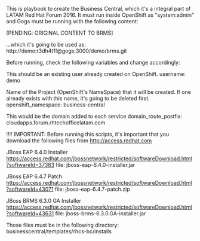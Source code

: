 This is playbook to create the Business Central, which it's a integral part of LATAM Red Hat Forum 2016. 
It must run inside OpenShift as "system:admin" and Gogs must be running with the following content:

[PENDING: ORIGINAL CONTENT TO BRMS]

...which it's going to be used as:
http://demo:r3dh4t1!@gogs:3000/demo/brms.git

Before running, check the following variables and change accordingly: 

This should be an existing user already created on OpenShift. 
username: demo  

Name of the Project (OpenShift's NameSpace) that it will be created.
If one already exists with this name, it's going to be deleted first. 
openshift_namespace: business-central

This would be the domain added to each service
domain_route_postfix: cloudapps.forum.rhtechofficelatam.com

!!!! IMPORTANT: Before running this scripts, it's important that you download the following files from http://access.redhat.com

JBoss EAP 6.4.0 Installer
https://access.redhat.com/jbossnetwork/restricted/softwareDownload.html?softwareId=37383
file: jboss-eap-6.4.0-installer.jar

JBoss EAP 6.4.7 Patch
https://access.redhat.com/jbossnetwork/restricted/softwareDownload.html?softwareId=43071
file: jboss-eap-6.4.7-patch.zip

JBoss BRMS 6.3.0 GA Installer
https://access.redhat.com/jbossnetwork/restricted/softwareDownload.html?softwareId=43631
file: jboss-brms-6.3.0.GA-installer.jar

Those files must be in the following directory: businesscentral/templates/rhcs-bc/installs
